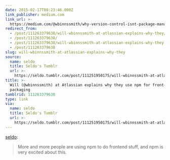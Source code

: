 ```yaml
---
date: 2015-02-17T08:23:46.000Z
link_publisher: medium.com
link_url: >-
  https://medium.com/@wbinnssmith/why-version-control-isnt-package-management-a-brief-history-5d40c524ba3e
redirect_from:
  - /post/111263379638/will-wbinnssmith-at-atlassian-explains-why-they/
  - /post/111263379638/
  - /post/111263379638/will-wbinnssmith-at-atlassian-explains-why-they
  - /post/111263379638
slug: will-wbinnssmith-at-atlassian-explains-why-they
source:
  name: seldo
  title: Seldo's Tumblr
  url: >-
    https://seldo.tumblr.com/post/111251950175/will-wbinnssmith-at-atlassian-explains-why-they
title: >-
  Will (@wbinnssmith) at Atlassian explains why they use npm for front-end
  packaging
tumblrid: 111263379638
type: link
via:
  name: seldo
  title: Seldo's Tumblr
  url: >-
    https://seldo.tumblr.com/post/111251950175/will-wbinnssmith-at-atlassian-explains-why-they
---
```

<p><a href="http://seldo.tumblr.com/post/111251950175/will-wbinnssmith-at-atlassian-explains-why-they" class="tumblr_blog">seldo</a>:</p>

<blockquote><p>More and more people are using npm to do frontend stuff, and npm is very excited about this.</p></blockquote>
